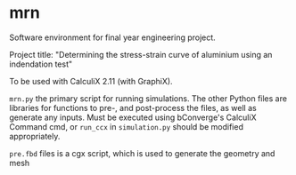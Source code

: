 # mrn
Software environment for final year engineering project.

Project title: "Determining the stress-strain curve of aluminium using an indendation test"

To be used with CalculiX 2.11 (with GraphiX).


```mrn.py``` the primary script for running simulations. The other Python files are libraries for functions to pre-, and post-process the files, as well as generate any inputs. Must be executed using bConverge's CalculiX Command cmd, or ```run_ccx``` in ```simulation.py``` should be modified appropriately.

```pre.fbd``` files is a cgx script, which is used to generate the geometry and mesh